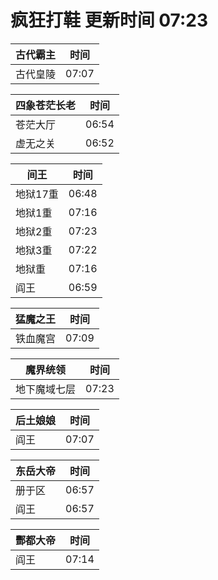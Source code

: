 # 疯狂打鞋 更新时间 07:23

| 古代霸主   | 时间    |
|--------|-------|
| 古代皇陵 | 07:07 |

| 四象苍茫长老   | 时间    |
|--------|-------|
| 苍茫大厅 | 06:54 |
| 虚无之关 | 06:52 |

| 间王   | 时间    |
|--------|-------|
| 地狱17重 | 06:48 |
| 地狱1重 | 07:16 |
| 地狱2重 | 07:23 |
| 地狱3重 | 07:22 |
| 地狱重 | 07:16 |
| 阎王 | 06:59 |

| 猛魔之王   | 时间    |
|--------|-------|
| 铁血魔宫 | 07:09 |

| 魔界统领   | 时间    |
|--------|-------|
| 地下魔域七层 | 07:23 |

| 后土娘娘   | 时间    |
|--------|-------|
| 阎王 | 07:07 |

| 东岳大帝   | 时间    |
|--------|-------|
| 册于区 | 06:57 |
| 阎王 | 06:57 |

| 酆都大帝   | 时间    |
|--------|-------|
| 阎王 | 07:14 |